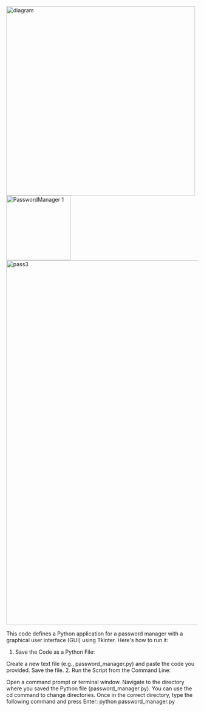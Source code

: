 <img width="497" alt="diagram" src="https://github.com/Iman-khayat/passwordManagerByPython/assets/124199376/c358de5f-5033-4e11-8d1b-0ed8e87d123f">
<img width="170" alt="PasswordManager 1" src="https://github.com/Iman-khayat/passwordManagerByPython/assets/124199376/bfa71902-3d0d-4b18-9896-66f9a510c08a">
<img width="958" alt="pass3" src="https://github.com/Iman-khayat/passwordManagerByPython/assets/124199376/f3bb5820-eef4-489f-bcce-55a9c33b14e7">


This code defines a Python application for a password manager with a graphical user interface (GUI) using Tkinter. Here's how to run it:

1. Save the Code as a Python File:

Create a new text file (e.g., password_manager.py) and paste the code you provided.
Save the file.
2. Run the Script from the Command Line:

Open a command prompt or terminal window.
Navigate to the directory where you saved the Python file (password_manager.py). You can use the cd command to change directories.
Once in the correct directory, type the following command and press Enter:
python password_manager.py
